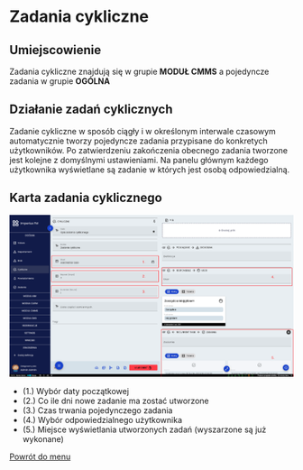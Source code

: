 # Zadania cykliczne
## Umiejscowienie
Zadania cykliczne znajdują się w grupie **MODUŁ CMMS** a pojedyncze zadania w grupie **OGÓLNA**

## Działanie zadań cyklicznych
Zadanie cykliczne w sposób ciągły i w określonym interwale czasowym automatycznie tworzy pojedyncze zadania przypisane do konkretych użytkowników. Po zatwierdzeniu zakończenia obecnego zadania tworzone jest kolejne z domyślnymi ustawieniami. Na panelu głównym każdego użytkownika wyświetlane są zadanie w których jest osobą odpowiedzialną. 

## Karta zadania cyklicznego
![Karta zadania cyklicznego](images/rec-task-pic.png)
* (1.) Wybór daty początkowej
* (2.) Co ile dni nowe zadanie ma zostać utworzone
* (3.) Czas trwania pojedynczego zadania
* (4.) Wybór odpowiedzialnego użytkownika
* (5.) Miejsce wyświetlania utworzonych zadań (wyszarzone są już wykonane)

[Powrót do menu](README.md)